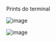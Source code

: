 Prints do terminal


![image](https://user-images.githubusercontent.com/104505715/232755326-90d19005-71fb-4054-8b74-5bf9830f24c3.png)


![image](https://user-images.githubusercontent.com/104505715/232755373-b5c427dc-eb38-4d1a-8f53-4d71d513352c.png)
